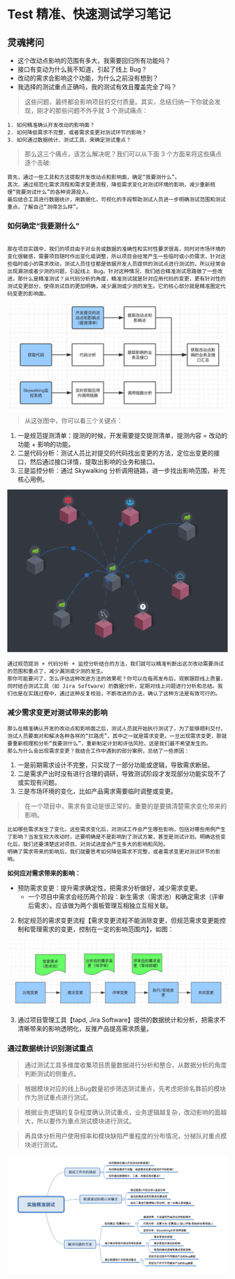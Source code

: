 # Test 精准、快速测试学习笔记

## 灵魂拷问

- 这个改动点影响的范围有多大，我需要回归所有功能吗？
- 接口有变动为什么我不知道，引起了线上 Bug？
- 改动的需求会影响这个功能，为什么之前没有想到？
- 我选择的测试重点正确吗，我的测试有效且覆盖完全了吗？

> 这些问题，最终都会影响项目的交付质量。其实，总结归纳一下你就会发现，刚才的那些问题不外乎就 3 个测试痛点：

```docs
1. 如何精准确认开发改动的影响面？
2. 如何降低需求不完整，或者需求变更对测试环节的影响？
3. 如何通过数据统计、测试工具，来确定测试重点？

```

> 那么这三个痛点，该怎么解决呢？我们可以从下面 3 个方面来将这些痛点逐个击破:

```
首先，通过一些工具和方法提取开发改动点和影响面，确定“我要测什么”。
其次，通过规范化需求流程和需求变更流程，降低需求变化对测试环境的影响，减少重新梳理“我要测试什么”的各种资源投入。
最后结合工具进行数据统计，用数据化，可视化的手段帮助测试人员进一步明确测试范围和测试重点，了解自己“测得怎么样”。

```

### 如何确定“我要测什么”

```docs

那在项目实践中，我们的项目由于对业务或数据的准确性和实时性要求很高，同时对市场环境的变化很敏感，需要项目随时作出变化或调整，所以项目会经常产生一些临时或小的需求，针对这些临时或小的需求改动，测试人员往往都是依据开发人员提供的测试点进行测试的，所以经常会出现漏测或者少测的问题，引起线上 Bug。针对这种情况，我们结合精准测试思路做了一些改进。那什么是精准测试？从代码分析的角度，精准测试就是针对应用代码的变更，更有针对性的测试变更部分，使得测试目的更加明确，减少漏测或少测的发生。它的核心部分就是精准圈定代码变更的影响面。

```

![avatar](./../asset/images/test/代码变更影响面.jpg)

> 从这张图中，你可以看三个关键点：

1. 一是规范提测清单：提测的时候，开发需要提交提测清单，提测内容 = 改动的功能 + 影响的功能。
2. 二是代码分析：测试人员比对提交的代码找出变更的方法，定位出变更的接口，然后通过接口详情，提取出影响的业务和接口。
3. 三是监控分析：通过 Skywalking 分析调用链路，进一步找出影响范围，补充核心用例。

![avatar](./../asset/images/test/分析图.png)

```docs
通过规范提测 + 代码分析 + 监控分析结合的方法，我们就可以精准判断出这次改动需要测试的范围和重点了，减少漏测或少测的发生。
那你可能要问了，怎么评估这种改进方法的效果呢？你可以在每周发布后，观察跟踪线上质量，同时结合测试工具（如 Jira Software）的数据分析，定期对线上问题进行分析和总结。我们也是在实践过程中，通过这种反复校验，不断改进的办法，确认了这种方法是有效可行的。

```

### 减少需求变更对测试带来的影响

```docs
那么在精准确认开发的改动点和影响面之后，测试人员就开始执行测试了，为了能够顺利交付，测试人员要面对和解决各种各样的“拦路虎”，其中之一就是需求变更。一旦出现需求变更，那就要重新梳理和分析“我要测什么”，重新制定计划和评估风险，这是我们最不希望发生的。
那么为什么会出现需求变更？我结合工作中遇到的部分案例，总结了一些原因：

```

1. 一是前期需求设计不完整，只实现了一部分功能或逻辑，导致需求断层。
2. 二是需求产出时没有进行合理的调研，导致测试阶段才发现部分功能实现不了或实现有问题。
3. 三是市场环境的变化，比如产品需求需要临时调整或变更。

> 在一个项目中，需求有变动是很正常的。重要的是要搞清楚需求变化带来的影响。

```docs
比如哪些需求发生了变化，这些需求变化后，对测试工作会产生哪些影响，包括对哪些用例产生了影响？当发生较大改动时，还要明确是不是影响到了测试方案，甚至是测试计划。明确这些变化后，我们还要清楚这对项目、对测试进度会产生多大的影响和风险。
明确了需求带来的影响后，我们就要思考如何降低需求不完整，或者需求变更对测试环节的影响。

```

**如何应对需求带来的影响：**

- 预防需求变更：提升需求确定性，把需求分析做好，减少需求变更。
  - 一个项目中需求会经历两个阶段：新生需求（需求池）和确定需求（评审后需求）。应该做为两个面板管理互相独立互相关联。
2. 制定规范的需求变更流程【需求变更流程不能消除变更，但规范需求变更能控制和管理需求的变更，控制在一定的影响范围内】，如图：

![avatar](./../asset/images/test/变更流程.jpg)

3. 通过项目管理工具【tapd, Jira Software】提供的数据统计和分析，把需求不清晰带来的影响透明化，反推产品提高需求质量。


### 通过数据统计识别测试重点

> 通过测试工具多维度收集项目质量数据进行分析和整合，从数据分析的角度判断测试的侧重点。

> 根据模块对应的线上Bug数量初步筛选测试重点，先考虑把排名靠前的模块作为测试重点进行测试。

> 根据业务逻辑的复杂程度确认测试重点，业务逻辑越复杂，改动影响的面越大，所以要作为重点测试模块进行测试。

> 再具体分析用户使用频率和模块缺陷严重程度的分布情况，分梯队对重点模块进行测试。

![avatar](./../asset/images/test/精准测试脑图.png)